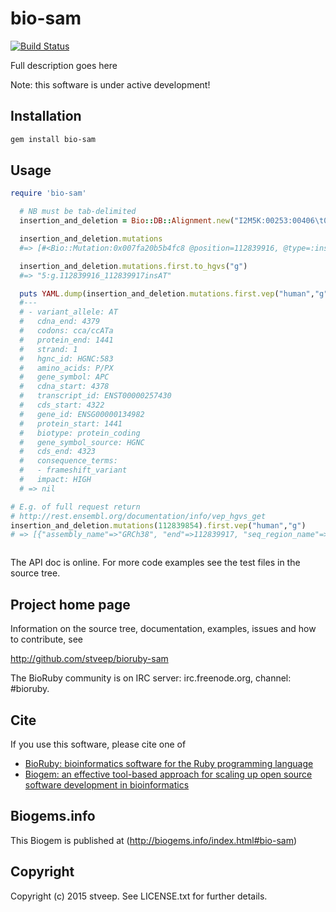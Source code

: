 # bio-sam

[![Build Status](https://secure.travis-ci.org/stveep/bioruby-sam.png)](http://travis-ci.org/stveep/bioruby-sam)

Full description goes here

Note: this software is under active development!

## Installation

```sh
gem install bio-sam
```

## Usage

```ruby
require 'bio-sam'

  # NB must be tab-delimited
  insertion_and_deletion = Bio::DB::Alignment.new("I2M5K:00253:00406\t0\t5\t112839854\t70\t63M2I138M1D27M7S\t*\t0\t0\tCAGTGATCTTCCAGATAGCCCTGGACAAACCATGCCACCAAGCAGAAGTAAAACACCTCCACCATACCTCCTCAAACAGCTCAAACCAAGCGAGAAGTACCTAAAAATAAAGCACCTACTGCTGAAAAGAGAGAGAGTGGACCTAAGCAAGCTGCAGTAAATGCTGCAGTTCAGAGGGTCCAGGTTCTTCCAGATGCTGATACTTATTACATTTTGCCACGGAAAGTACTGCTGAGG\t@CDDDCCCCACACCCCCCCC?CCACCCC>A6;;;;7;;6;6;BC;;6;;;;;.;;>ADDA??;;;;;?CCACCCD>C??@CCCC>C@C;>?CCCC@C=::@:::::+:::/:CCC?>>>>CCCCDDD9CCCC@AB????=AB>??;?BB>@@@AA???CC<@@?????BB>??;;;B<BC;??8;6:A=@=@BBB;;;?<77//*08*088888*8=9=?B7;;4;??????????<\tPG:Z:novoalign\tAS:i:183\tUQ:i:183\tNM:i:3\tMD:Z:201^T27")

  insertion_and_deletion.mutations
  #=> [#<Bio::Mutation:0x007fa20b5b4fc8 @position=112839916, @type=:insertion, @reference=nil, @mutant="AT", @seqname="5">, #<Bio::Mutation:0x007fa20b5b4960 @position=112840055, @type=:deletion, @reference="T", @mutant=nil, @seqname="5">]

  insertion_and_deletion.mutations.first.to_hgvs("g")
  #=> "5:g.112839916_112839917insAT"

  puts YAML.dump(insertion_and_deletion.mutations.first.vep("human","g").first["transcript_consequences"].keep_if{|c| c["transcript_id"] == "ENST00000257430"})
  #---
  # - variant_allele: AT
  #   cdna_end: 4379
  #   codons: cca/ccATa
  #   protein_end: 1441
  #   strand: 1
  #   hgnc_id: HGNC:583
  #   amino_acids: P/PX
  #   gene_symbol: APC
  #   cdna_start: 4378
  #   transcript_id: ENST00000257430
  #   cds_start: 4322
  #   gene_id: ENSG00000134982
  #   protein_start: 1441
  #   biotype: protein_coding
  #   gene_symbol_source: HGNC
  #   cds_end: 4323
  #   consequence_terms:
  #   - frameshift_variant
  #   impact: HIGH
  # => nil

# E.g. of full request return
# http://rest.ensembl.org/documentation/info/vep_hgvs_get
insertion_and_deletion.mutations(112839854).first.vep("human","g")
# => [{"assembly_name"=>"GRCh38", "end"=>112839917, "seq_region_name"=>"5", "transcript_consequences"=>[{"gene_id"=>"ENSG00000134982", "distance"=>46, "variant_allele"=>"AT", "biotype"=>"nonsense_mediated_decay", "gene_symbol_source"=>"HGNC", "consequence_terms"=>["downstream_gene_variant"], "strand"=>1, "hgnc_id"=>"HGNC:583", "gene_symbol"=>"APC", "transcript_id"=>"ENST00000502371", "impact"=>"MODIFIER"}, {"variant_allele"=>"AT", "cdna_end"=>4380, "codons"=>"-/AT", "protein_end"=>1442, "strand"=>1, "hgnc_id"=>"HGNC:583", "amino_acids"=>"-/X", "gene_symbol"=>"APC", "cdna_start"=>4379, "transcript_id"=>"ENST00000257430", "cds_start"=>4323, "gene_id"=>"ENSG00000134982", "protein_start"=>1441, "biotype"=>"protein_coding", "gene_symbol_source"=>"HGNC", "cds_end"=>4324, "consequence_terms"=>["frameshift_variant"], "impact"=>"HIGH"}, {"gene_id"=>"ENSG00000134982", "distance"=>863, "variant_allele"=>"AT", "biotype"=>"protein_coding", "gene_symbol_source"=>"HGNC", "consequence_terms"=>["downstream_gene_variant"], "strand"=>1, "hgnc_id"=>"HGNC:583", "gene_symbol"=>"APC", "transcript_id"=>"ENST00000507379", "impact"=>"MODIFIER"}, {"variant_allele"=>"AT", "cdna_end"=>4481, "codons"=>"-/AT", "protein_end"=>1442, "strand"=>1, "hgnc_id"=>"HGNC:583", "amino_acids"=>"-/X", "gene_symbol"=>"APC", "cdna_start"=>4480, "transcript_id"=>"ENST00000508376", "cds_start"=>4323, "gene_id"=>"ENSG00000134982", "protein_start"=>1441, "biotype"=>"protein_coding", "gene_symbol_source"=>"HGNC", "cds_end"=>4324, "consequence_terms"=>["frameshift_variant"], "impact"=>"HIGH"}, {"gene_id"=>"ENSG00000134982", "distance"=>409, "variant_allele"=>"AT", "biotype"=>"protein_coding", "gene_symbol_source"=>"HGNC", "consequence_terms"=>["downstream_gene_variant"], "strand"=>1, "hgnc_id"=>"HGNC:583", "gene_symbol"=>"APC", "transcript_id"=>"ENST00000512211", "impact"=>"MODIFIER"}, {"gene_id"=>"ENSG00000134982", "variant_allele"=>"AT", "cdna_end"=>4569, "biotype"=>"nonsense_mediated_decay", "gene_symbol_source"=>"HGNC", "consequence_terms"=>["3_prime_UTR_variant", "NMD_transcript_variant"], "strand"=>1, "hgnc_id"=>"HGNC:583", "gene_symbol"=>"APC", "cdna_start"=>4568, "transcript_id"=>"ENST00000508624", "impact"=>"MODIFIER"}, {"gene_id"=>"ENSG00000258864", "variant_allele"=>"AT", "biotype"=>"nonsense_mediated_decay", "gene_symbol_source"=>"Clone_based_vega_gene", "consequence_terms"=>["intron_variant", "NMD_transcript_variant"], "strand"=>1, "gene_symbol"=>"CTC-554D6.1", "transcript_id"=>"ENST00000520401", "impact"=>"MODIFIER"}, {"gene_id"=>"ENSG00000134982", "distance"=>2195, "variant_allele"=>"AT", "biotype"=>"protein_coding", "gene_symbol_source"=>"HGNC", "consequence_terms"=>["downstream_gene_variant"], "strand"=>1, "hgnc_id"=>"HGNC:583", "gene_symbol"=>"APC", "transcript_id"=>"ENST00000504915", "impact"=>"MODIFIER"}], "strand"=>1, "id"=>"5:g.112839917_112839918insAT", "allele_string"=>"-/AT", "most_severe_consequence"=>"frameshift_variant", "start"=>112839918}]



```

The API doc is online. For more code examples see the test files in
the source tree.

## Project home page

Information on the source tree, documentation, examples, issues and
how to contribute, see

  http://github.com/stveep/bioruby-sam

The BioRuby community is on IRC server: irc.freenode.org, channel: #bioruby.

## Cite

If you use this software, please cite one of

* [BioRuby: bioinformatics software for the Ruby programming language](http://dx.doi.org/10.1093/bioinformatics/btq475)
* [Biogem: an effective tool-based approach for scaling up open source software development in bioinformatics](http://dx.doi.org/10.1093/bioinformatics/bts080)

## Biogems.info

This Biogem is published at (http://biogems.info/index.html#bio-sam)

## Copyright

Copyright (c) 2015 stveep. See LICENSE.txt for further details.
